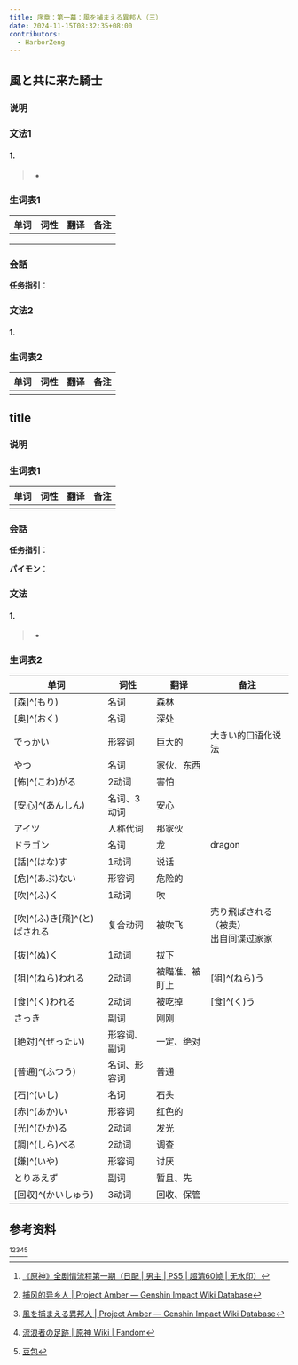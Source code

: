 ```yaml
---
title: 序章：第一幕：風を捕まえる異邦人（三）
date: 2024-11-15T08:32:35+08:00
contributors:
  - HarborZeng
---
```


## 風と共に来た騎士

### 说明



> 

### 文法1

#### 1. 



> - 



### 生词表1

| 单词 | 词性 | 翻译 | 备注 |
| ---- | ---- | ---- | ---- |
|      |      |      |      |
|      |      |      |      |
|      |      |      |      |

### 会話

**任务指引**：

> 



### 文法2

#### 1. 

### 生词表2

| 单词 | 词性 | 翻译 | 备注 |
| ---- | ---- | ---- | ---- |
|      |      |      |      |


## title

### 说明



> 

### 生词表1

| 单词 | 词性 | 翻译 | 备注 |
| ---- | ---- | ---- | ---- |
|      |      |      |      |


### 会話

**任务指引**：

> 

**パイモン**：

> 



### 文法

#### 1. 



> - 



### 生词表2

| 单词                         | 词性         | 翻译           | 备注                                      |
| ---------------------------- | ------------ | -------------- | ----------------------------------------- |
| [森]^(もり)                  | 名词         | 森林           |                                           |
| [奥]^(おく)                  | 名词         | 深处           |                                           |
| でっかい                     | 形容词       | 巨大的         | 大きい的口语化说法                        |
| やつ                         | 名词         | 家伙、东西     |                                           |
| [怖]^(こわ)がる              | 2动词        | 害怕           |                                           |
| [安心]^(あんしん)            | 名词、3动词  | 安心           |                                           |
| アイツ                       | 人称代词     | 那家伙         |                                           |
| ドラゴン                     | 名词         | 龙             | dragon                                    |
| [話]^(はな)す                | 1动词        | 说话           |                                           |
| [危]^(あぶ)ない              | 形容词       | 危险的         |                                           |
| [吹]^(ふ)く                  | 1动词        | 吹             |                                           |
| [吹]^(ふ)き[飛]^(と)ばされる | 复合动词     | 被吹飞         | 売り飛ばされる（被卖）<br/>出自间谍过家家 |
| [抜]^(ぬ)く                  | 1动词        | 拔下           |                                           |
| [狙]^(ねら)われる            | 2动词        | 被瞄准、被盯上 | [狙]^(ねら)う                             |
| [食]^(く)われる              | 2动词        | 被吃掉         | [食]^(く)う                               |
| さっき                       | 副词         | 刚刚           |                                           |
| [絶対]^(ぜったい)            | 形容词、副词 | 一定、绝对     |                                           |
| [普通]^(ふつう)              | 名词、形容词 | 普通           |                                           |
| [石]^(いし)                  | 名词         | 石头           |                                           |
| [赤]^(あか)い                | 形容词       | 红色的         |                                           |
| [光]^(ひか)る                | 2动词        | 发光           |                                           |
| [調]^(しら)べる              | 2动词        | 调查           |                                           |
| [嫌]^(いや)                  | 形容词       | 讨厌           |                                           |
| とりあえず                   | 副词         | 暂且、先       |                                           |
| [回収]^(かいしゅう)          | 3动词        | 回收、保管     |                                           |

## 参考资料

[^1][^2][^3][^4][^5]

[^1]: [《原神》全剧情流程第一期（日配 | 男主 | PS5 | 超清60帧 | 无水印）](https://www.bilibili.com/video/BV1P64y1B7TK/)

[^2]: [捕风的异乡人 | Project Amber — Genshin Impact Wiki Database](https://gi.yatta.moe/chs/archive/quest/1001/the-outlander-who-caught-the-wind?chapter=0)

[^3]: [風を捕まえる異邦人 | Project Amber — Genshin Impact Wiki Database](https://gi.yatta.moe/jp/archive/quest/1001/the-outlander-who-caught-the-wind?chapter=0)

[^4]: [流浪者の足跡 | 原神 Wiki | Fandom](https://genshin-impact.fandom.com/ja/wiki/%E6%B5%81%E6%B5%AA%E8%80%85%E3%81%AE%E8%B6%B3%E8%B7%A1)

[^5]: [豆包](https://www.doubao.com/)
